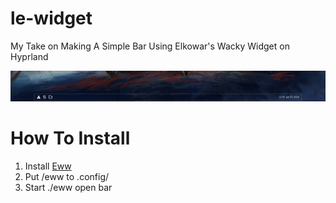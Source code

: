 # le-widget

My Take on Making A Simple Bar Using Elkowar's Wacky Widget on Hyprland

<img src="./how-it-looks.png">

# How To Install

  1. Install [Eww](https://github.com/elkowar/eww/)
  2. Put /eww to .config/
  3. Start ./eww open bar
